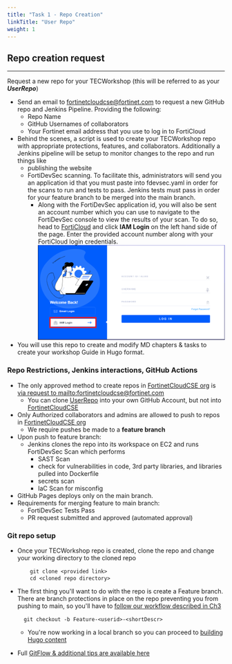 ```yaml
---
title: "Task 1 - Repo Creation"
linkTitle: "User Repo"
weight: 1
---
```


## Repo creation request 
---
Request a new repo for your TECWorkshop (this will be referred to as your **_UserRepo_**)
   - Send an email to [fortinetcloudcse@fortinet.com](mailto:fortinetcloudcse@fortinet.com) to request a new GitHub repo and Jenkins Pipeline. Providing the following:
     - Repo Name <Fortinet-Product-CSP-Feature>
     - GitHub Usernames of collaborators
     - Your Fortinet email address that you use to log in to FortiCloud
   - Behind the scenes, a script is used to create your TECWorkshop repo with appropriate protections, features, and collaborators.  Additionally a Jenkins pipeline will be setup to monitor changes to the repo and run things like 
     - publishing the website
     - FortiDevSec scanning. To facilitate this, administrators will send you an application id that you must paste into fdevsec.yaml in order for the scans to run and tests to pass. Jenkins tests must pass in order for your feature branch to be merged into the main branch.
       - Along with the FortiDevSec application id, you will also be sent an account number which you can use to navigate to the FortiDevSec console to view the results of your scan. To do so, head to [FortiCloud](https://support.fortinet.com) and click **IAM Login** on the left hand side of the page. Enter the provided account number along with your FortiCloud login credentials.
       ![forticloud-iam-login](forticloud-iam-login.png)
  - You will use this repo to create and modify MD chapters & tasks to create your workshop Guide in Hugo format.

### Repo Restrictions, Jenkins interactions, GitHub Actions

- The only approved method to create repos in [FortinetCloudCSE org](https://github.com/FortinetCloudCSE) is [via request to mailto:fortinetcloudcse@fortinet.com](mailto:fortinetcloudcse@fortinet.com)
  - You can clone [UserRepo](https://github.com/FortinetCloudCSE/UserRepo) into your own GitHub Account, but not into [FortinetCloudCSE](https://github.com/FortinetCloudCSE) 
- Only Authorized collaborators and admins are allowed to push to repos in [FortinetCloudCSE org](https://github.com/FortinetCloudCSE) 
  - We require pushes be made to a **feature branch**
- Upon push to feature branch:
  - Jenkins clones the repo into its workspace on EC2 and runs FortiDevSec Scan which performs
    - SAST Scan
    - check for vulnerabilities in code, 3rd party libraries, and libraries pulled into Dockerfile
    - secrets scan 
    - IaC Scan for misconfig
- GitHub Pages deploys only on the main branch.
- Requirements for merging feature to main branch:
  - FortiDevSec Tests Pass
  - PR request submitted and approved (automated approval)

### Git repo setup

- Once your TECWorkshop repo is created, clone the repo and change your working directory to the cloned repo

    ```shell
        git clone <provided link>
        cd <cloned repo directory>
    ```

- The first thing you'll want to do with the repo is create a Feature branch.  There are branch protections in place on the repo preventing you from pushing to main, so you'll have to [follow our workflow described in Ch3](../03chapter3/3_task2.html) 

    ```shell
      git checkout -b Feature-<userid>-<shortDescr>
    ```

    - You're now working in a local branch so you can proceed to [building Hugo content](../02hugo.html)  

- Full [GitFlow & additional tips are available here](../03chapter3/gitflow.html)
